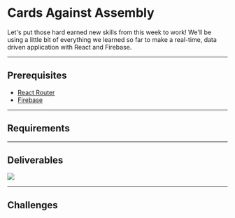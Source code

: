 # Cards Against Assembly

Let's put those hard earned new skills from this week to work! We'll be using a little bit of everything we learned so far to make a real-time, data driven application with React and Firebase. 

---

## Prerequisites

* [React Router](https://github.com/ReactTraining/react-router)
* [Firebase](https://firebase.google.com/)

---

## Requirements



---

## Deliverables

<kbd><img src="https://cloud.githubusercontent.com/assets/204420/25261694/e92abc3a-2618-11e7-9615-941dcd54bed4.png" /></kbd>

---

## Challenges
